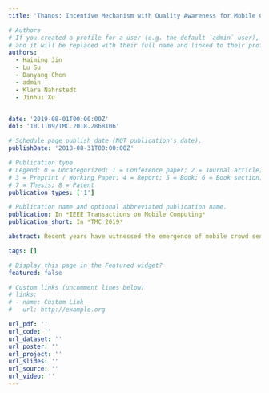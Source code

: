 ```yaml
---
title: 'Thanos: Incentive Mechanism with Quality Awareness for Mobile Crowd Sensing'

# Authors
# If you created a profile for a user (e.g. the default `admin` user), write the username (folder name) here
# and it will be replaced with their full name and linked to their profile.
authors:
  - Haiming Jin
  - Lu Su
  - Danyang Chen
  - admin
  - Klara Nahrstedt
  - Jinhui Xu


date: '2019-08-01T00:00:00Z'
doi: '10.1109/TMC.2018.2868106'

# Schedule page publish date (NOT publication's date).
publishDate: '2018-08-31T00:00:00Z'

# Publication type.
# Legend: 0 = Uncategorized; 1 = Conference paper; 2 = Journal article;
# 3 = Preprint / Working Paper; 4 = Report; 5 = Book; 6 = Book section;
# 7 = Thesis; 8 = Patent
publication_types: ['1']

# Publication name and optional abbreviated publication name.
publication: In *IEEE Transactions on Mobile Computing*
publication_short: In *TMC 2019*

abstract: Recent years have witnessed the emergence of mobile crowd sensing (MCS) systems, which leverage the public crowd equipped with various mobile devices for large scale sensing tasks. In this paper, we study a critical problem in MCS systems, namely, incentivizing worker participation. Different from existing work, we propose an incentive framework for MCS systems, named Thanos, that incorporates a crucial metric, called workers' quality of information (QoI). Due to various factors (e.g., sensor quality and environment noise), the quality of the sensory data contributed by individual workers varies significantly. Obtaining high quality data with little expense is always the ideal of MCS platforms. Technically, our design of Thanos is based on reverse combinatorial auctions. We investigate both the single- and multi-minded combinatorial auction models. For the former, we design a truthful, individual rational, and computationally efficient mechanism that ensures a close-to-optimal social welfare. For the latter, we design an iterative descending mechanism that satisfies individual rationality and computational efficiency, and approximately maximizes the social welfare with a guaranteed approximation ratio. Through extensive simulations, we validate our theoretical analysis on the various desirable properties guaranteed by Thanos.

tags: []

# Display this page in the Featured widget?
featured: false

# Custom links (uncomment lines below)
# links:
# - name: Custom Link
#   url: http://example.org

url_pdf: ''
url_code: ''
url_dataset: ''
url_poster: ''
url_project: ''
url_slides: ''
url_source: ''
url_video: ''
---
```


<!-- {{% callout note %}}
Click the _Cite_ button above to demo the feature to enable visitors to import publication metadata into their reference management software.
{{% /callout %}}

{{% callout note %}}
Create your slides in Markdown - click the _Slides_ button to check out the example.
{{% /callout %}}

Supplementary notes can be added here, including [code, math, and images](https://wowchemy.com/docs/writing-markdown-latex/). -->
